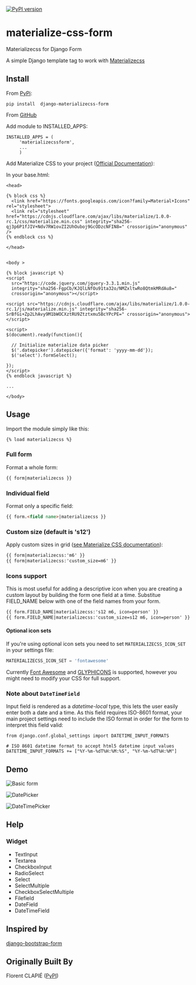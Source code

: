[![PyPI version](https://badge.fury.io/py/django-materializecss-form.svg)](https://badge.fury.io/py/django-materializecss-form)

# materialize-css-form
Materializecss for Django Form

A simple Django template tag to work with [Materializecss](http://materializecss.com/)

## Install

From [PyPi](https://pypi.org/project/django-materializecss-form/):

```
pip install  django-materializecss-form
```

From [GitHub](https://github.com/kalwalkden/django-materializecss-form)

Add module to INSTALLED_APPS:

```
INSTALLED_APPS = (
     'materializecssform',
     ...
     )
```

Add Materialize CSS to your project ([Official Documentation](https://materializecss.com/getting-started.html)):

In your base.html:

```
<head>

{% block css %}
  <link href="https://fonts.googleapis.com/icon?family=Material+Icons" rel="stylesheet">
  <link rel="stylesheet" href="https://cdnjs.cloudflare.com/ajax/libs/materialize/1.0.0-rc.1/css/materialize.min.css" integrity="sha256-qj3p6P1fJIV+Ndv7RW1ovZI2UhOuboj9GcODzcNFIN8=" crossorigin="anonymous" />
{% endblock css %}

</head>
```

```

<body >

{% block javascript %}
<script
  src="https://code.jquery.com/jquery-3.3.1.min.js"
  integrity="sha256-FgpCb/KJQlLNfOu91ta32o/NMZxltwRo8QtmkMRdAu8="
  crossorigin="anonymous"></script>

<script src="https://cdnjs.cloudflare.com/ajax/libs/materialize/1.0.0-rc.1/js/materialize.min.js" integrity="sha256-SrBfGi+Zp2LhAvy9M1bWOCXztRU9Ztztxmu5BcYPcPE=" crossorigin="anonymous"></script>

<script>
$(document).ready(function(){

  // Initialize materialize data picker
  $('.datepicker').datepicker({'format': 'yyyy-mm-dd'});
  $('select').formSelect();

});
</script>
{% endblock javascript %}

...

</body>
```

## Usage

Import the module simply like this:

```html
{% load materializecss %}
```

### Full form

Format a whole form:

```html
{{ form|materializecss }}
```

### Individual field

Format only a specific field:

```html
{{ form.<field name>|materializecss }}
```

### Custom size (default is 's12')

Apply custom sizes in grid ([see Materialize CSS documentation](https://materializecss.com/grid.html)):
```html
{{ form|materializecss:'m6' }}
{{ form|materializecss:'custom_size=m6' }}
```


### Icons support

This is most useful for adding a descriptive icon when you are creating a custom layout by building the form one field at a time. Substitue FIELD_NAME below with one of the field names from your form.

```html
{{ form.FIELD_NAME|materializecss:'s12 m6, icon=person' }}
{{ form.FIELD_NAME|materializecss:'custom_size=s12 m6, icon=person' }}
```

#### Optional icon sets

If you're using optional icon sets you need to set `MATERIALIZECSS_ICON_SET` in your settings file:

```python
MATERIALIZECSS_ICON_SET = 'fontawesome'
```

Currently [Font Awesome](https://www.fontawesome.com/) and [GLYPHICONS](https://www.glyphicons.com) is supported, however you might need to modify your CSS for full support.

### Note about `DateTimeField`
Input field is rendered as a *datetime-local* type, this lets the user easily enter both a date and a time. As this field requires ISO-8601 format, your main project settings need to include the ISO format in order for the form to interpret this field valid:
```
from django.conf.global_settings import DATETIME_INPUT_FORMATS

# ISO 8601 datetime format to accept html5 datetime input values
DATETIME_INPUT_FORMATS += ["%Y-%m-%dT%H:%M:%S", "%Y-%m-%dT%H:%M"]
```

## Demo

![Basic form](https://cloud.githubusercontent.com/assets/3958123/6165004/a1984f52-b2a4-11e4-8ae2-078505991b0d.png)

![DatePicker](https://cloud.githubusercontent.com/assets/3958123/6165005/a19bf044-b2a4-11e4-9989-6a64f9c97087.png)

![DateTimePicker](https://user-images.githubusercontent.com/556361/49763533-8a44f580-fc92-11e8-8d24-f45373becd11.png)

## Help

### Widget

- TextInput
- Textarea
- CheckboxInput
- RadioSelect
- Select
- SelectMultiple
- CheckboxSelectMultiple
- Filefield
- DateField
- DateTimeField

## Inspired by

[django-bootstrap-form](https://github.com/tzangms/django-bootstrap-form)

## Originally Built By

Florent CLAPIÉ ([PyPI](https://pypi.org/user/florent1933/))
